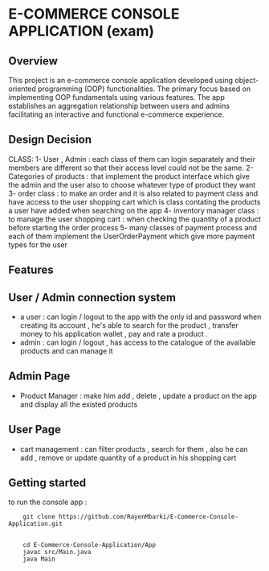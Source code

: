 
# E-COMMERCE CONSOLE APPLICATION (exam)

    


## Overview
This project is an e-commerce console application developed using object-oriented programming (OOP) functionalities. The primary focus based  on implementing OOP fundamentals using various features. The app establishes an aggregation relationship between users and admins  facilitating an interactive and functional e-commerce experience.
## Design Decision
CLASS:
1- User , Admin : each class of them can login separately and their members are different so that their access level could not be the same.
2- Categories of products : that implement the product interface which give the admin and the user also to choose whatever type of product they want
3- order class : to make an order and it is also related to payment class and have access to the user shopping cart which is class contating the products a user have added when searching on the app
4- inventory manager class : to manage the user shopping cart : when checking the quantity of a product before starting the order process 
5- many classes of payment process and each of them implement the UserOrderPayment which give more payment types for the user



## Features


## User / Admin connection system

- a user : can login / logout to the app with the only id and password when creating its account , he's able to search for the product , transfer money to his application wallet , pay and rate a product .
- admin : can login / logout , has access to the catalogue of the available products and can manage it



## Admin Page

- Product Manager : make him add , delete , update a product on the app and display all the existed products 

## User Page

- cart management : can filter products , search for them , also he can add , remove or update quantity of a product in his shopping cart

## Getting started

to run the console app : 
```
    git clone https://github.com/RayenMbarki/E-Commerce-Console-Application.git


    cd E-Commerce-Console-Application/App
    javac src/Main.java
    java Main

```

